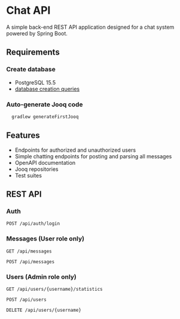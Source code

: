 

# Chat API

A simple back-end REST API application designed for a chat system powered by Spring Boot.

## Requirements
 ### Create database
- PostgreSQL 15.5
- [database creation queries](src/main/resources/create_db.sql)

### Auto-generate Jooq code
```bash
  gradlew generateFirstJooq
```
## Features
- Endpoints for authorized and unauthorized users
- Simple chatting endpoints for posting and parsing all messages
- OpenAPI documentation
- Jooq repositories
- Test suites
## REST API

### Auth

`POST /api/auth/login` 

### Messages (User role only)

`GET /api/messages` 

`POST /api/messages`

### Users (Admin role only)
`GET /api/users/{username}/statistics`

`POST /api/users`

`DELETE /api/users/{username}`
